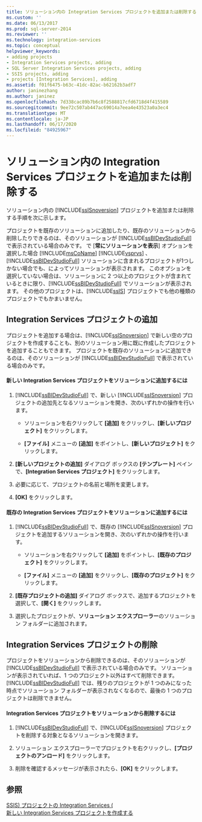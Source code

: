 ```yaml
---
title: ソリューション内の Integration Services プロジェクトを追加または削除する |Microsoft Docs
ms.custom: ''
ms.date: 06/13/2017
ms.prod: sql-server-2014
ms.reviewer: ''
ms.technology: integration-services
ms.topic: conceptual
helpviewer_keywords:
- adding projects
- Integration Services projects, adding
- SQL Server Integration Services projects, adding
- SSIS projects, adding
- projects [Integration Services], adding
ms.assetid: f01f6475-b63c-41dc-82ac-b62162b3adf7
author: janinezhang
ms.author: janinez
ms.openlocfilehash: 7d338cac89b7b6c8f2588817cfd6718d4f415589
ms.sourcegitcommit: 9ee72c507ab447ac69014a7eea4e43523a0a3ec4
ms.translationtype: MT
ms.contentlocale: ja-JP
ms.lasthandoff: 06/17/2020
ms.locfileid: "84925967"
---
```

# <a name="add-or-remove-an-integration-services-project-in-a-solution"></a>ソリューション内の Integration Services プロジェクトを追加または削除する
  ソリューション内の [!INCLUDE[ssISnoversion](../includes/ssisnoversion-md.md)] プロジェクトを追加または削除する手順を次に示します。  
  
 プロジェクトを既存のソリューションに追加したり、既存のソリューションから削除したりできるのは、そのソリューションが [!INCLUDE[ssBIDevStudioFull](../includes/ssbidevstudiofull-md.md)] で表示されている場合のみです。 で [**常にソリューションを表示**] オプションを選択した場合 [!INCLUDE[msCoName](../includes/msconame-md.md)] [!INCLUDE[vsprvs](../includes/vsprvs-md.md)] 、 [!INCLUDE[ssBIDevStudioFull](../includes/ssbidevstudiofull-md.md)] ソリューションに含まれるプロジェクトが1つしかない場合でも、によってソリューションが表示されます。 このオプションを選択していない場合は、ソリューションに 2 つ以上のプロジェクトが含まれているときに限り、[!INCLUDE[ssBIDevStudioFull](../includes/ssbidevstudiofull-md.md)] でソリューションが表示されます。 その他のプロジェクトは、[!INCLUDE[ssIS](../includes/ssis-md.md)] プロジェクトでも他の種類のプロジェクトでもかまいません。  
  
## <a name="adding-an-integration-services-project"></a>Integration Services プロジェクトの追加  
 プロジェクトを追加する場合は、[!INCLUDE[ssISnoversion](../includes/ssisnoversion-md.md)] で新しい空のプロジェクトを作成することも、別のソリューション用に既に作成したプロジェクトを追加することもできます。 プロジェクトを既存のソリューションに追加できるのは、そのソリューションが [!INCLUDE[ssBIDevStudioFull](../includes/ssbidevstudiofull-md.md)] で表示されている場合のみです。  
  
#### <a name="to-add-a-new-integration-services-project-to-a-solution"></a>新しい Integration Services プロジェクトをソリューションに追加するには  
  
1.  [!INCLUDE[ssBIDevStudioFull](../includes/ssbidevstudiofull-md.md)] で、新しい [!INCLUDE[ssISnoversion](../includes/ssisnoversion-md.md)] プロジェクトの追加先となるソリューションを開き、次のいずれかの操作を行います。  
  
    -   ソリューションを右クリックして **[追加]** をクリックし、**[新しいプロジェクト]** をクリックします。  
  
    -   **[ファイル]** メニューの **[追加]** をポイントし、**[新しいプロジェクト]** をクリックします。  
  
2.  **[新しいプロジェクトの追加]** ダイアログ ボックスの **[テンプレート]** ペインで、**[Integration Services プロジェクト]** をクリックします。  
  
3.  必要に応じて、プロジェクトの名前と場所を変更します。  
  
4.  **[OK]** をクリックします。  
  
#### <a name="to-add-an-existing-integration-services-project-to-a-solution"></a>既存の Integration Services プロジェクトをソリューションに追加するには  
  
1.  [!INCLUDE[ssBIDevStudioFull](../includes/ssbidevstudiofull-md.md)] で、既存の [!INCLUDE[ssISnoversion](../includes/ssisnoversion-md.md)] プロジェクトを追加するソリューションを開き、次のいずれかの操作を行います。  
  
    -   ソリューションを右クリックして **[追加]** をポイントし、**[既存のプロジェクト]** をクリックします。  
  
    -   **[ファイル]** メニューの **[追加]** をクリックし、**[既存のプロジェクト]** をクリックします。  
  
2.  **[既存プロジェクトの追加]** ダイアログ ボックスで、追加するプロジェクトを選択して、**[開く]** をクリックします。  
  
3.  選択したプロジェクトが、**ソリューション エクスプローラー**のソリューション フォルダーに追加されます。  
  
## <a name="removing-an-integration-services-project"></a>Integration Services プロジェクトの削除  
 プロジェクトをソリューションから削除できるのは、そのソリューションが [!INCLUDE[ssBIDevStudioFull](../includes/ssbidevstudiofull-md.md)] で表示されている場合のみです。 ソリューションが表示されていれば、1 つのプロジェクト以外はすべて削除できます。 [!INCLUDE[ssBIDevStudioFull](../includes/ssbidevstudiofull-md.md)] では、残りのプロジェクトが 1 つのみになった時点でソリューション フォルダーが表示されなくなるので、最後の 1 つのプロジェクトは削除できません。  
  
#### <a name="to-remove-an-integration-services-project-from-a-solution"></a>Integration Services プロジェクトをソリューションから削除するには  
  
1.  [!INCLUDE[ssBIDevStudioFull](../includes/ssbidevstudiofull-md.md)] で、[!INCLUDE[ssISnoversion](../includes/ssisnoversion-md.md)] プロジェクトを削除する対象となるソリューションを開きます。  
  
2.  ソリューション エクスプローラーでプロジェクトを右クリックし、**[プロジェクトのアンロード]** をクリックします。  
  
3.  削除を確認するメッセージが表示されたら、**[OK]** をクリックします。  
  
## <a name="see-also"></a>参照  
 [SSIS&#41; プロジェクトの Integration Services &#40;](integration-services-ssis-projects-and-solutions.md)   
 [新しい Integration Services プロジェクトを作成する](../../2014/integration-services/create-a-new-integration-services-project.md)  
  
  
